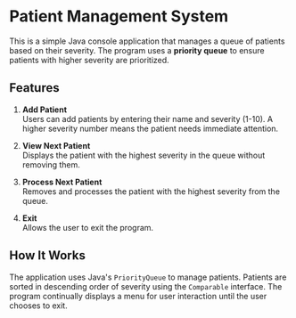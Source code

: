 # Patient Management System

This is a simple Java console application that manages a queue of patients based on their severity. The program uses a **priority queue** to ensure patients with higher severity are prioritized.

## Features

1. **Add Patient**  
   Users can add patients by entering their name and severity (1-10). A higher severity number means the patient needs immediate attention.

2. **View Next Patient**  
   Displays the patient with the highest severity in the queue without removing them.

3. **Process Next Patient**  
   Removes and processes the patient with the highest severity from the queue.

4. **Exit**  
   Allows the user to exit the program.

## How It Works

The application uses Java's `PriorityQueue` to manage patients. Patients are sorted in descending order of severity using the `Comparable` interface. The program continually displays a menu for user interaction until the user chooses to exit.
